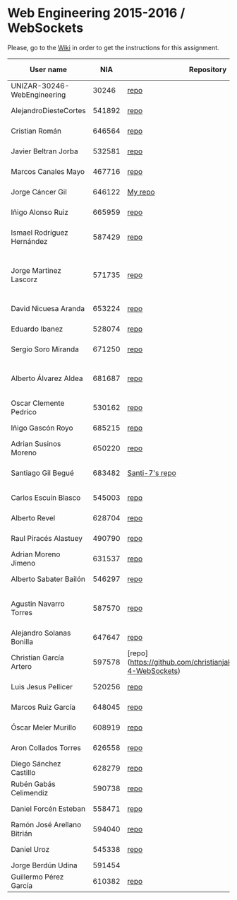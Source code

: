 # Web Engineering 2015-2016 / WebSockets
Please, go to the [Wiki](https://github.com/UNIZAR-30246-WebEngineering/Laboratory-4-WebSockets/wiki) in order to get the instructions for this assignment.


User name | NIA |Repository|Travis-CI|Proposal|Score
----------|-----|----------|---------|--------|-----
UNIZAR-30246-WebEngineering |30246 | [repo](https://github.com/UNIZAR-30246-WebEngineering/Laboratory-4-WebSockets) | [![Build Status](https://travis-ci.org/UNIZAR-30246-WebEngineering/Laboratory-4-WebSocketss.svg?branch=master)](https://travis-ci.org/UNIZAR-30246-WebEngineering/Laboratory-4-WebSockets)
AlejandroDiesteCortes | 541892 | [repo](https://github.com/AlejandroDiesteCortes/Laboratory-4-WebSockets) |[![Build Status](https://travis-ci.org/AlejandroDiesteCortes/Laboratory-4-WebSockets.svg?branch=master)](https://travis-ci.org/AlejandroDiesteCortes/Laboratory-4-WebSockets)
Cristian Román |646564 | [repo](https://github.com/khmDEV/Laboratory-4-WebSockets) | [![Build Status](https://travis-ci.org/khmDEV/Laboratory-4-WebSockets.svg?branch=master)](https://travis-ci.org/khmDEV/Laboratory-4-WebSockets)
Javier Beltran Jorba | 532581 | [repo](https://github.com/MrJavo94/Laboratory-4-WebSockets) | [![Build Status](https://travis-ci.org/MrJavo94/Laboratory-4-WebSockets.svg?branch=master)](https://travis-ci.org/MrJavo94/Laboratory-4-WebSockets)
Marcos Canales Mayo | 467716 | [repo](https://github.com/MarcosCM/Laboratory-4-WebSockets) | [![Build Status](https://travis-ci.org/MarcosCM/Laboratory-4-WebSockets.svg?branch=master)](https://travis-ci.org/MarcosCM/Laboratory-4-WebSockets)
Jorge Cáncer Gil | 646122 | [My repo](https://github.com/jorcox/Laboratory-4-WebSockets) | [![Build Status](https://travis-ci.org/jorcox/Laboratory-4-WebSockets.svg?branch=master)](https://travis-ci.org/jorcox/Laboratory-4-WebSockets)
Iñigo Alonso Ruiz | 665959 | [repo](https://github.com/Shathe/Laboratory-4-WebSockets) |[![Build Status](https://travis-ci.org/Shathe/Laboratory-4-WebSockets.svg)](https://travis-ci.org/Shathe/Laboratory-4-WebSockets)
Ismael Rodríguez Hernández | 587429 | [repo](https://github.com/ismaro3/Laboratory-4-WebSockets) |[![Build Status](https://travis-ci.org/ismaro3/Laboratory-4-WebSockets.svg)](https://travis-ci.org/ismaro3/Laboratory-4-WebSockets) | Create a HTML+JS client
Jorge Martinez Lascorz | 571735 | [repo](https://github.com/JorgeCoke/Laboratory-4-WebSockets) |[![Build Status](https://travis-ci.org/JorgeCoke/Laboratory-4-WebSockets.svg?branch=master)](https://travis-ci.org/JorgeCoke/Laboratory-4-WebSockets) | Create mobile client with Ionic web technology
David Nicuesa Aranda | 653224 | [repo](https://github.com/Nicu1309/Laboratory-4-WebSockets) |[![Build Status](https://travis-ci.org/Nicu1309/Laboratory-4-WebSockets.svg?branch=master)](https://travis-ci.org/Nicu1309/Laboratory-4-WebSockets)
Eduardo Ibanez | 528074 | [repo](https://github.com/EduIbanez/Laboratory-4-WebSockets) | [![Build Status](https://travis-ci.org/EduIbanez/Laboratory-4-WebSockets.svg?branch=master)](https://travis-ci.org/EduIbanez/Laboratory-4-WebSockets)
Sergio Soro Miranda | 671250 | [repo](https://github.com/teruyi/Laboratory-4-WebSockets) |[![Build Status](https://travis-ci.org/teruyi/Laboratory-4-WebSockets.svg)](https://travis-ci.org/teruyi/Laboratory-4-WebSockets)
Alberto Álvarez Aldea | 681687 | [repo](https://github.com/albert17/Laboratory-4-WebSockets) |[![Build Status](https://travis-ci.org/albert17/Laboratory-4-WebSockets.svg)](https://travis-ci.org/albert17/Laboratory-4-WebSockets) | Transform into a Spring Boot Application
Oscar Clemente Pedrico | 530162 | [repo](https://github.com/OscarClemente/Laboratory-4-WebSockets) | [![Build Status](https://travis-ci.org/OscarClemente/Laboratory-4-WebSockets.svg?branch=master)](https://travis-ci.org/OscarClemente/Laboratory-4-WebSockets)
Iñigo Gascón Royo | 685215 | [repo](https://github.com/Gascon95/Laboratory-4-WebSockets) |[![Build Status](https://travis-ci.org/Gascon95/Laboratory-4-WebSockets.svg)](https://travis-ci.org/Gascon95/Laboratory-4-WebSockets)
Adrian Susinos Moreno | 650220 | [repo](https://github.com/ader9/Laboratory-4-WebSockets) |[![Build Status](https://travis-ci.org/ader9/Laboratory-4-WebSockets.svg)](https://travis-ci.org/ader9/Laboratory-4-WebSockets)
Santiago Gil Begué | 683482 | [Santi-7's repo](https://github.com/Santi-7/Laboratory-4-WebSockets) | [![Build Status](https://travis-ci.org/Santi-7/Laboratory-4-WebSocketss.svg?branch=master)](https://travis-ci.org/Santi-7/Laboratory-4-WebSockets) | Subprotocol to send data
Carlos Escuín Blasco | 545003 | [repo](https://github.com/xarlieskin/Laboratory-4-WebSockets) |[![Build Status](https://travis-ci.org/xarlieskin/Laboratory-4-WebSockets.svg)](https://travis-ci.org/xarlieskin/Laboratory-4-WebSockets)
Alberto Revel | 628704| [repo](https://github.com/albertorevel/Laboratory-4-WebSockets) |[![Build Status](https://travis-ci.org/albertorevel/Laboratory-4-WebSockets.svg)](https://travis-ci.org/albertorevel/Laboratory-4-WebSockets)
Raul Piracés Alastuey | 490790 | [repo](https://github.com/piraces/Laboratory-4-WebSockets) |[![Build Status](https://travis-ci.org/piraces/Laboratory-4-WebSockets.svg)](https://travis-ci.org/piraces/Laboratory-4-WebSockets)
Adrian Moreno Jimeno | 631537 | [repo](https://github.com/Adriem/Laboratory-4-WebSockets) |[![Build Status](https://travis-ci.org/Adriem/Laboratory-4-WebSockets.svg)](https://travis-ci.org/Adriem/Laboratory-4-WebSockets)
Alberto Sabater Bailón | 546297 | [repo](https://github.com/asabater94/Laboratory-4-WebSockets) |[![Build Status](https://travis-ci.org/asabater94/Laboratory-4-WebSockets.svg)](https://travis-ci.org/asabater94/Laboratory-4-WebSockets)
Agustin Navarro Torres | 587570 | [repo](https://github.com/SirBargus/Laboratory-4-WebSockets) |[![Build Status](https://travis-ci.org/SirBargus/Laboratory-4-WebSockets.svg)](https://travis-ci.org/SirBargus/Laboratory-4-WebSockets) | Transform into a Node.js Application
Alejandro Solanas Bonilla | 647647 | [repo](https://github.com/Naxsel/Laboratory-4-WebSockets)| [![Build Status](https://travis-ci.org/Naxsel/Laboratory-4-WebSockets.svg)](https://travis-ci.org/Naxsel/Laboratory-4-WebSockets)
Christian García Artero | 597578 | [repo] (https://github.com/christianjaka94/Laboratory-4-WebSockets) |[![Build Status](https://travis-ci.org/christianjaka94/Laboratory-4-WebSockets.svg?branch=master)](https://travis-ci.org/christianjaka94/Laboratory-4-WebSockets)
Luis Jesus Pellicer | 520256 | [repo](https://github.com/luisjesuspellicer/Laboratory-4-WebSockets) |[![Build Status](https://travis-ci.org/luisjesuspellicer/Laboratory-4-WebSockets.svg)](https://travis-ci.org/luisjesuspellicer/Laboratory-4-WebSockets)
Marcos Ruiz García | 648045 | [repo](https://github.com/marcosruiz/Laboratory-4-WebSockets) |[![Build Status](https://travis-ci.org/marcosruiz/Laboratory-4-WebSockets.svg?branch=master)](https://travis-ci.org/marcosruiz/Laboratory-4-WebSockets)
Óscar Meler Murillo | 608919 | [repo](https://github.com/oscarmeler/Laboratory-4-WebSockets) |[![Build Status](https://travis-ci.org/oscarmeler/Laboratory-4-WebSockets.svg)](https://travis-ci.org/oscarmeler/Laboratory-4-WebSockets)
Aron Collados Torres | 626558 |[repo](https://github.com/rached193/Laboratory-4-WebSockets) |[![Build Status](https://travis-ci.org/rached193/Laboratory-4-WebSockets.svg?branch=master)](https://travis-ci.org/rached193/Laboratory-4-WebSockets)
Diego Sánchez Castillo | 628279 | [repo](https://github.com/diegozgz92/Laboratory-4-WebSockets) |[![Build Status](https://travis-ci.org/diegozgz92/Laboratory-4-WebSockets.svg)](https://travis-ci.org/diegozgz92/Laboratory-4-WebSockets)
Rubén Gabás Celimendiz | 590738 | [repo](https://github.com/PhyrionX/Laboratory-4-WebSockets) |[![Build Status](https://travis-ci.org/PhyrionX/Laboratory-4-WebSockets.svg)](https://travis-ci.org/PhyrionX/Laboratory-4-WebSockets)
Daniel Forcén Esteban | 558471 | [repo](https://github.com/dforcen/Laboratory-4-WebSockets) |[![Build Status](https://travis-ci.org/dforcen/Laboratory-4-WebSockets.svg)](https://travis-ci.org/dforcen/Laboratory-4-WebSockets)
Ramón José Arellano Bitrián | 594040 | [repo](https://github.com/Enrohk/Laboratory-4-WebSockets) |[![Build Status](https://travis-ci.org/Enrohk/Laboratory-4-WebSockets.svg)](https://travis-ci.org/Enrohk/Laboratory-4-WebSockets)
Daniel Uroz | 545338 | [repo](https://github.com/uZetta27/Laboratory-4-WebSockets) | [![Build Status](https://travis-ci.org/uZetta27/Laboratory-4-WebSockets.svg?branch=master)](https://travis-ci.org/uZetta27/Laboratory-4-WebSockets)
Jorge Berdún Udina | 591454
Guillermo Pérez García | 610382 | [repo](https://github.com/guillepg/Laboratory-4-WebSockets) | [![Build Status](https://travis-ci.org/guillepg/Laboratory-4-WebSockets.svg?branch=master)](https://travis-ci.org/guillepg/Laboratory-4-WebSockets)
